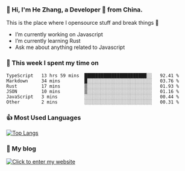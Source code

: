 ### 👋 Hi, I'm He Zhang, a Developer 🚀 from China.

This is the place where I opensource stuff and break things :rofl:

- I’m currently working on Javascript
- I’m currently learning Rust
- Ask me about anything related to Javascript

### 💪 This week I spent my time on 
<!--START_SECTION:waka-->

```text
TypeScript   13 hrs 59 mins  ███████████████████████░░   92.41 %
Markdown     34 mins         █░░░░░░░░░░░░░░░░░░░░░░░░   03.76 %
Rust         17 mins         ▒░░░░░░░░░░░░░░░░░░░░░░░░   01.93 %
JSON         10 mins         ▒░░░░░░░░░░░░░░░░░░░░░░░░   01.16 %
JavaScript   3 mins          ░░░░░░░░░░░░░░░░░░░░░░░░░   00.44 %
Other        2 mins          ░░░░░░░░░░░░░░░░░░░░░░░░░   00.31 %
```

<!--END_SECTION:waka-->

### 👍 Most Used Languages
[![Top Langs](https://github-readme-stats.vercel.app/api/top-langs/?username=zhanghecool&layout=compact)](https://zhanghe.cool)

### 🌈 My blog 
[![Click to enter my website](https://cdn.jsdelivr.net/gh/zhanghecool/assets/images/gif/zhanghecools.gif)](https://zhanghe.cool)
